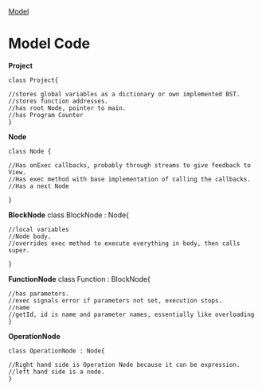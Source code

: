  [Model](#Model-Code)

# Model Code

**Project**

    class Project{

    //stores global variables as a dictionary or own implemented BST.
    //stores function addresses.
    //has root Node, pointer to main.
    //has Program Counter
    }
**Node**

    class Node {

    //Has onExec callbacks, probably through streams to give feedback to View.
    //Has exec method with base implementation of calling the callbacks.
    //Has a next Node

    }

**BlockNode**
    class BlockNode : Node{

    //local variables
    //Node body.
    //overrides exec method to execute everything in body, then calls super.

    }

**FunctionNode**
    class Function : BlockNode{

    //has parameters.
    //exec signals error if parameters not set, execution stops.
    //name
    //getId, id is name and parameter names, essentially like overloading
    }

**OperationNode**

    class OperationNode : Node{

    //Right hand side is Operation Node because it can be expression.
    //left hand side is a node.
    }

